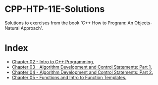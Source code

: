 # CPP-HTP-11E-Solutions

Solutions to exercises from the book 'C++ How to Program: An Objects-Natural Approach'.

# Index

- [Chapter 02 - Intro to C++ Programming.](<Chapter 02/README.md>)
- [Chapter 03 - Algorithm Development and Control Statements: Part 1.](<Chapter 03/README.md>)
- [Chapter 04 - Algorithm Development and Control Statements: Part 2.](<Chapter 04/README.md>)
- [Chapter 05 - Functions and Intro to Function Templates.](<Chapter 05/README.md>)